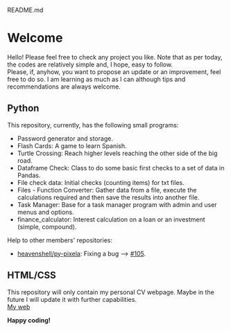 README.md
# Welcome 
Hello! Please feel free to check any project you like. Note that as per today, the codes are relatively simple and, I hope, easy to follow.  
Please, if, anyhow, you want to propose an update or an improvement, feel free to do so. I am learning as much as I can although tips and recommendations are always welcome.  

## Python
This repository, currently, has the following small programs:
- Password generator and storage.
- Flash Cards: A game to learn Spanish.
- Turtle Crossing: Reach higher levels reaching the other side of the big road.
- Dataframe Check: Class to do some basic first checks to a set of data in Pandas.
- File check data: Initial checks (counting items) for txt files.
- Files - Function Converter: Gather data from a file, execute the calculations required and then save the results into another file.
- Task Manager: Base for a task manager program with admin and user menus and options.
- finance_calculator: Interest calculation on a loan or an investment (simple, compound).

Help to other members' repositories:
- [heavenshell/py-pixela](https://github.com/heavenshell/py-pixela): Fixing a bug --> [#105](https://github.com/heavenshell/py-pixela/pull/105).  

## HTML/CSS
This repository will only contain my personal CV webpage. Maybe in the future I will update it with further capabilities.  
[My web](https://juancarcedo.github.io/)

**Happy coding!**
